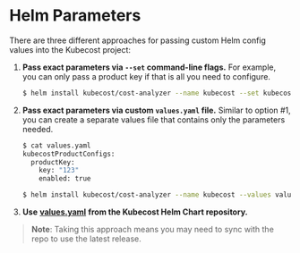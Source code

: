 # Helm Parameters

There are three different approaches for passing custom Helm config values into the Kubecost project:

1. **Pass exact parameters via `--set` command-line flags.** For example, you can only pass a product key if that is all you need to configure.

    ```bash
    $ helm install kubecost/cost-analyzer --name kubecost --set kubecostProductConfigs.productKey.key="123"
    ```

2. **Pass exact parameters via custom `values.yaml` file.** Similar to option #1, you can create a separate values file that contains only the parameters needed.

    ```bash
    $ cat values.yaml
    kubecostProductConfigs:
      productKey: 
        key: "123"
        enabled: true
    
    $ helm install kubecost/cost-analyzer --name kubecost --values values.yaml
    ```

3. **Use** [**values.yaml**](https://github.com/kubecost/cost-analyzer-helm-chart/blob/master/cost-analyzer/values.yaml) **from the Kubecost Helm Chart repository.**

> **Note**: Taking this approach means you may need to sync with the repo to use the latest release.
